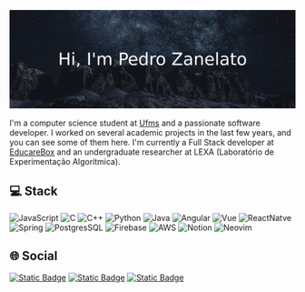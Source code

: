 ![Header Image](./assets/headerImage.jpeg)

I'm a computer science student at [Ufms](https://www.ufms.br) and a passionate software developer. I worked on several academic projects in the last few years, and you can see some of them here. I'm currently a Full Stack developer at [EducareBox](https://www.agendadigitaleducarebox.com/) and an undergraduate researcher at LEXA (Laboratório de Experimentação Algorítmica).

## 💻 Stack

![JavaScript](https://img.shields.io/badge/JavaScript-F7DF1E?style=for-the-badge&logo=javascript&logoColor=black)
![C](https://img.shields.io/badge/C-00599C?style=for-the-badge&logo=c&logoColor=white)
![C++](https://img.shields.io/badge/C%2B%2B-00599C?style=for-the-badge&logo=c%2B%2B&logoColor=white)
![Python](https://img.shields.io/badge/Python-14354C?style=for-the-badge&logo=python&logoColor=white)
![Java](https://img.shields.io/badge/Java-ED8B00?style=for-the-badge&logo=openjdk&logoColor=white)
![Angular](https://img.shields.io/badge/-Angular-DD0031?style=for-the-badge&logo=angular&logoColor=white)
![Vue](https://img.shields.io/badge/Vue.js-35495E?style=for-the-badge&logo=vue.js&logoColor=4FC08D)
![ReactNatve](https://img.shields.io/badge/React_Native-20232A?style=for-the-badge&logo=react&logoColor=61DAFB)
![Spring](https://img.shields.io/badge/Spring-6DB33F?style=for-the-badge&logo=spring&logoColor=white)
![PostgresSQL](https://img.shields.io/badge/PostgreSQL-316192?style=for-the-badge&logo=postgresql&logoColor=white)
![Firebase](https://img.shields.io/badge/Firebase-039BE5?style=for-the-badge&logo=Firebase&logoColor=white)
![AWS](https://img.shields.io/badge/Amazon_AWS-232F3E?style=for-the-badge&logo=amazon-aws&logoColor=white)
![Notion](https://img.shields.io/badge/Notion-000000?style=for-the-badge&logo=notion&logoColor=white)
![Neovim](https://img.shields.io/badge/NeoVim-%2357A143.svg?&style=for-the-badge&logo=neovim&logoColor=white)

## 🌐 Social

[![Static Badge](https://img.shields.io/badge/Linkedin-blue?logo=linkedin&link=https://www.linkedin.com/in/pdrzan/)](https://www.linkedin.com/in/pdrzan/)
[![Static Badge](https://img.shields.io/badge/Email-white?logo=gmail&link=mail@pedeozanelato19@gmail.com)](mailto:pedeozanelato19@gmail.com)
[![Static Badge](https://img.shields.io/badge/Instagram-black?logo=instagram&link=https://www.instagram.com/pdrzan/)](https://www.instagram.com/pdrzan/)
